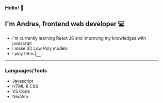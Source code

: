 ### Hello! 👋

## I'm Andres, frontend web developer 💻

- I'm currently learning React JS and improving my knowledges with javascript
- I make 3D Low Poly models
- I play tetris ⬜

<hr />

### Languages/Tools

- Javascript
- HTML & CSS
- VS Code
- NeoVim
